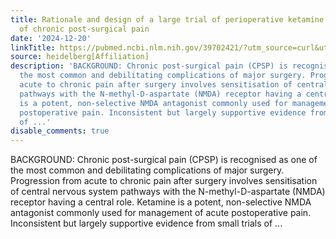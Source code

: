```yaml
---
title: Rationale and design of a large trial of perioperative ketamine for prevention
  of chronic post-surgical pain
date: '2024-12-20'
linkTitle: https://pubmed.ncbi.nlm.nih.gov/39702421/?utm_source=curl&utm_medium=rss&utm_campaign=pubmed-2&utm_content=1FakS-2QOkCT8HsMOQP1bCRQ4YzyumYOmxmF0moLsQ3dFB1E9V&fc=20220326224207&ff=20241220170926&v=2.18.0.post9+e462414
source: heidelberg[Affiliation]
description: 'BACKGROUND: Chronic post-surgical pain (CPSP) is recognised as one of
  the most common and debilitating complications of major surgery. Progression from
  acute to chronic pain after surgery involves sensitisation of central nervous system
  pathways with the N-methyl-D-aspartate (NMDA) receptor having a central role. Ketamine
  is a potent, non-selective NMDA antagonist commonly used for management of acute
  postoperative pain. Inconsistent but largely supportive evidence from small trials
  of ...'
disable_comments: true
---
```

BACKGROUND: Chronic post-surgical pain (CPSP) is recognised as one of the most common and debilitating complications of major surgery. Progression from acute to chronic pain after surgery involves sensitisation of central nervous system pathways with the N-methyl-D-aspartate (NMDA) receptor having a central role. Ketamine is a potent, non-selective NMDA antagonist commonly used for management of acute postoperative pain. Inconsistent but largely supportive evidence from small trials of ...